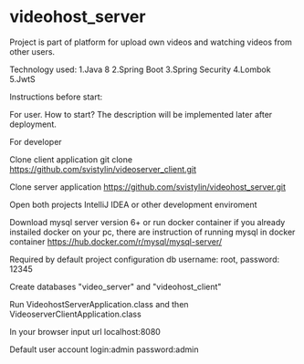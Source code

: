 # videohost_server

Project is part of platform for upload own videos and watching videos from other users.

Technology used: 
1.Java 8
2.Spring Boot 
3.Spring Security 
4.Lombok
5.JwtS

Instructions before start:

For user. How to start? The description will be implemented later after deployment.

For developer

Clone client application git clone https://github.com/svistylin/videoserver_client.git

Clone server application https://github.com/svistylin/videohost_server.git

Open both projects IntelliJ IDEA or other development enviroment

Download mysql server version 6+ or run docker container if you already instailed docker on your pc, there are instruction of running mysql in docker container https://hub.docker.com/r/mysql/mysql-server/

Required by default project configuration db username: root, password: 12345

Create databases "video_server" and "videohost_client"

Run VideohostServerApplication.class and then VideoserverClientApplication.class

In your browser input url localhost:8080

Default user account login:admin password:admin
